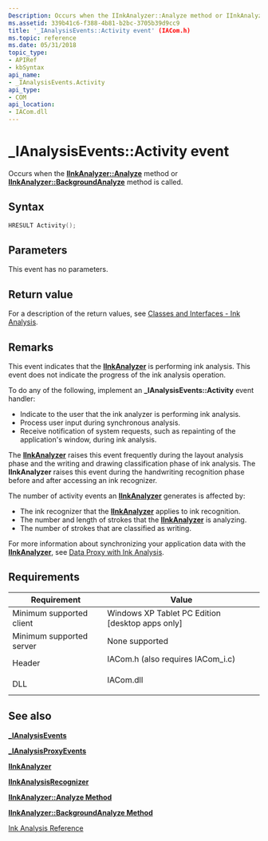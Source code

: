 ```yaml
---
Description: Occurs when the IInkAnalyzer::Analyze method or IInkAnalyzer::BackgroundAnalyze method is called.
ms.assetid: 339b41c6-f388-4b81-b2bc-3705b39d9cc9
title: '_IAnalysisEvents::Activity event' (IACom.h)
ms.topic: reference
ms.date: 05/31/2018
topic_type: 
- APIRef
- kbSyntax
api_name: 
- _IAnalysisEvents.Activity
api_type: 
- COM
api_location: 
- IACom.dll
---
```


# \_IAnalysisEvents::Activity event

Occurs when the [**IInkAnalyzer::Analyze**](iinkanalyzer-analyze.md) method or [**IInkAnalyzer::BackgroundAnalyze**](iinkanalyzer-backgroundanalyze.md) method is called.

## Syntax


```C++
HRESULT Activity();
```



## Parameters

This event has no parameters.

## Return value

For a description of the return values, see [Classes and Interfaces - Ink Analysis](classes-and-interfaces---ink-analysis.md).

## Remarks

This event indicates that the [**IInkAnalyzer**](iinkanalyzer.md) is performing ink analysis. This event does not indicate the progress of the ink analysis operation.

To do any of the following, implement an **\_IAnalysisEvents::Activity** event handler:

-   Indicate to the user that the ink analyzer is performing ink analysis.
-   Process user input during synchronous analysis.
-   Receive notification of system requests, such as repainting of the application's window, during ink analysis.

The [**IInkAnalyzer**](iinkanalyzer.md) raises this event frequently during the layout analysis phase and the writing and drawing classification phase of ink analysis. The **IInkAnalyzer** raises this event during the handwriting recognition phase before and after accessing an ink recognizer.

The number of activity events an [**IInkAnalyzer**](iinkanalyzer.md) generates is affected by:

-   The ink recognizer that the [**IInkAnalyzer**](iinkanalyzer.md) applies to ink recognition.
-   The number and length of strokes that the [**IInkAnalyzer**](iinkanalyzer.md) is analyzing.
-   The number of strokes that are classified as writing.

For more information about synchronizing your application data with the [**IInkAnalyzer**](iinkanalyzer.md), see [Data Proxy with Ink Analysis](data-proxy-with-ink-analysis.md).

## Requirements



| Requirement | Value |
|-------------------------------------|---------------------------------------------------------------------------------------------------------------|
| Minimum supported client<br/> | Windows XP Tablet PC Edition \[desktop apps only\]<br/>                                                 |
| Minimum supported server<br/> | None supported<br/>                                                                                     |
| Header<br/>                   | <dl> <dt>IACom.h (also requires IACom\_i.c)</dt> </dl> |
| DLL<br/>                      | <dl> <dt>IACom.dll</dt> </dl>                          |



## See also

<dl> <dt>

[**\_IAnalysisEvents**](-ianalysisevents.md)
</dt> <dt>

[**\_IAnalysisProxyEvents**](-ianalysisproxyevents.md)
</dt> <dt>

[**IInkAnalyzer**](iinkanalyzer.md)
</dt> <dt>

[**IInkAnalysisRecognizer**](iinkanalysisrecognizer.md)
</dt> <dt>

[**IInkAnalyzer::Analyze Method**](iinkanalyzer-analyze.md)
</dt> <dt>

[**IInkAnalyzer::BackgroundAnalyze Method**](iinkanalyzer-backgroundanalyze.md)
</dt> <dt>

[Ink Analysis Reference](ink-analysis-reference.md)
</dt> </dl>

 

 




